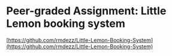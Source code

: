 # Peer-graded Assignment: Little Lemon booking system

[https://github.com/rmdezz/Little-Lemon-Booking-System](https://github.com/rmdezz/Little-Lemon-Booking-System)